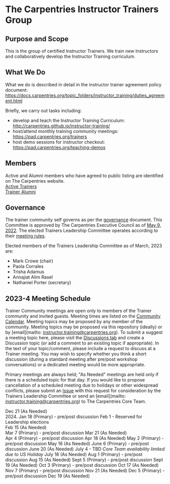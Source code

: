 # The Carpentries Instructor Trainers Group

## Purpose and Scope

This is the group of certified Instructor Trainers. We train new Instructors and collaboratively develop the Instructor Training curriculum.

## What We Do
What we do is described in detail in the instructor trainer agreement policy document: https://docs.carpentries.org/topic_folders/instructor_training/duties_agreement.html

Briefly, we carry out tasks including:
- develop and teach the Instructor Training Curriculum: http://carpentries.github.io/instructor-training/
- host/attend monthly training community meetings: https://pad.carpentries.org/trainers
- host demo sessions for instructor checkout: https://pad.carpentries.org/teaching-demos

## Members
Active and Alumni members who have agreed to public listing are identified on The Carpentries website.  
[Active Trainers](https://carpentries.org/trainers/)  
[Trainer Alumni](https://carpentries.org/trainer_alumni/)

## Governance

The trainer community self governs as per the [governance](governance.md) document. This Committee is approved by The Carpentries Executive Council as of [May 9, 2022](https://github.com/carpentries/executive-council-info/blob/main/minutes/2022/EC-minutes-2022-05-09-Q2.md).
The elected Trainers Leadership Committee operates according to their [meeting rules](policy/leader_meeting_rules.md).

Elected members of the Trainers Leadership Committee as of March, 2023 are:
- Mark Crowe (chair)
- Paola Corrales
- Trisha Adamus
- Annajiat Alim Rasel
- Nathaniel Porter (secretary)


## 2023-4 Meeting Schedule

Trainer Community meetings are open only to members of the Trainer community and invited guests. Meeting times are listed on the [Community Calendar](https://carpentries.org/community/#community-events). 
Meeting topics may be proposed by any member of the community. Meeting topics may be proposed via this repository (ideally) or by [email](mailto: instructor.training@carpentries.org). 
To submit a suggest a meeting topic here, please visit the [Discussions tab](https://github.com/carpentries/trainers/discussions) and 
create a Discussion topic (or add a comment to an existing topic if appropriate). 
In the text of your topic/comment, please include a request to discuss at a Trainer meeting. You may wish to specify whether you 
think a short discussion (during a standard meeting after pre/post workshop conversations) or a dedicated meeting would be more appropriate. 
  
Primary meetings are always held; "As Needed" meetings are held only if there is a scheduled topic for that day. 
If you would like to propose cancellation of a scheduled meeting due to holidays or other widespread conflicts, please submit an [Issue](https://github.com/carpentries/trainers/issues) 
with this request for consideration by the Trainers Leadership Committee or send an [email](mailto: instructor.training@carpentries.org) to The Carpentries Core Team.

Dec 21 (As Needed)  
2024. 
Jan 18 (Primary) - pre/post discussion 
Feb 1 - Reserved for Leadership elections  
Feb 15 (As Needed)  
Mar 7 (Primary) - pre/post discussion
Mar 21 (As Needed)  
Apr 4 (Primary) - pre/post discussion 
Apr 18 (As Needed)
May 2 (Primary) - pre/post discussion
May 16 (As Needed)
June 6 (Primary) - pre/post discussion
June 20 (As Needed)
July 4 - TBD *Core Team availability limited due to US Holiday*
July 18 (As Needed)
Aug 1 (Primary) - pre/post discussion
Aug 15 (As Needed)
Sept 5 (Primary) - pre/post discussion
Sept 19 (As Needed)
Oct 3 (Primary) - pre/post discussion
Oct 17 (As Needed)
Nov 7 (Primary) - pre/post discussion
Nov 21 (As Needed)
Dec 5 (Primary) - pre/post discussion
Dec 19 (As Needed)


